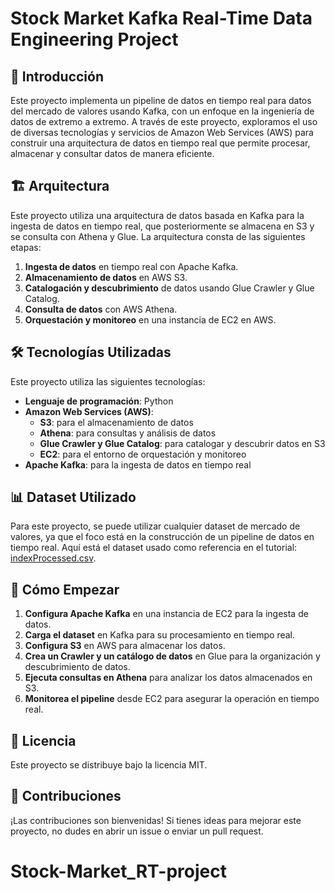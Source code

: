 # Stock Market Kafka Real-Time Data Engineering Project

## 📘 Introducción
Este proyecto implementa un pipeline de datos en tiempo real para datos del mercado de valores usando Kafka, con un enfoque en la ingeniería de datos de extremo a extremo. A través de este proyecto, exploramos el uso de diversas tecnologías y servicios de Amazon Web Services (AWS) para construir una arquitectura de datos en tiempo real que permite procesar, almacenar y consultar datos de manera eficiente.

## 🏗 Arquitectura
Este proyecto utiliza una arquitectura de datos basada en Kafka para la ingesta de datos en tiempo real, que posteriormente se almacena en S3 y se consulta con Athena y Glue. La arquitectura consta de las siguientes etapas:
1. **Ingesta de datos** en tiempo real con Apache Kafka.
2. **Almacenamiento de datos** en AWS S3.
3. **Catalogación y descubrimiento** de datos usando Glue Crawler y Glue Catalog.
4. **Consulta de datos** con AWS Athena.
5. **Orquestación y monitoreo** en una instancia de EC2 en AWS.

## 🛠️ Tecnologías Utilizadas
Este proyecto utiliza las siguientes tecnologías:
- **Lenguaje de programación**: Python
- **Amazon Web Services (AWS)**:
  - **S3**: para el almacenamiento de datos
  - **Athena**: para consultas y análisis de datos
  - **Glue Crawler y Glue Catalog**: para catalogar y descubrir datos en S3
  - **EC2**: para el entorno de orquestación y monitoreo
- **Apache Kafka**: para la ingesta de datos en tiempo real

## 📊 Dataset Utilizado
Para este proyecto, se puede utilizar cualquier dataset de mercado de valores, ya que el foco está en la construcción de un pipeline de datos en tiempo real. Aquí está el dataset usado como referencia en el tutorial: [indexProcessed.csv](https://github.com/Danirive30/Stock-Market_RT-project/blob/main/indexProcessed.csv).

## 🚀 Cómo Empezar
1. **Configura Apache Kafka** en una instancia de EC2 para la ingesta de datos.
2. **Carga el dataset** en Kafka para su procesamiento en tiempo real.
3. **Configura S3** en AWS para almacenar los datos.
4. **Crea un Crawler y un catálogo de datos** en Glue para la organización y descubrimiento de datos.
5. **Ejecuta consultas en Athena** para analizar los datos almacenados en S3.
6. **Monitorea el pipeline** desde EC2 para asegurar la operación en tiempo real.

## 📄 Licencia
Este proyecto se distribuye bajo la licencia MIT.

## 🤝 Contribuciones
¡Las contribuciones son bienvenidas! Si tienes ideas para mejorar este proyecto, no dudes en abrir un issue o enviar un pull request.


# Stock-Market_RT-project
